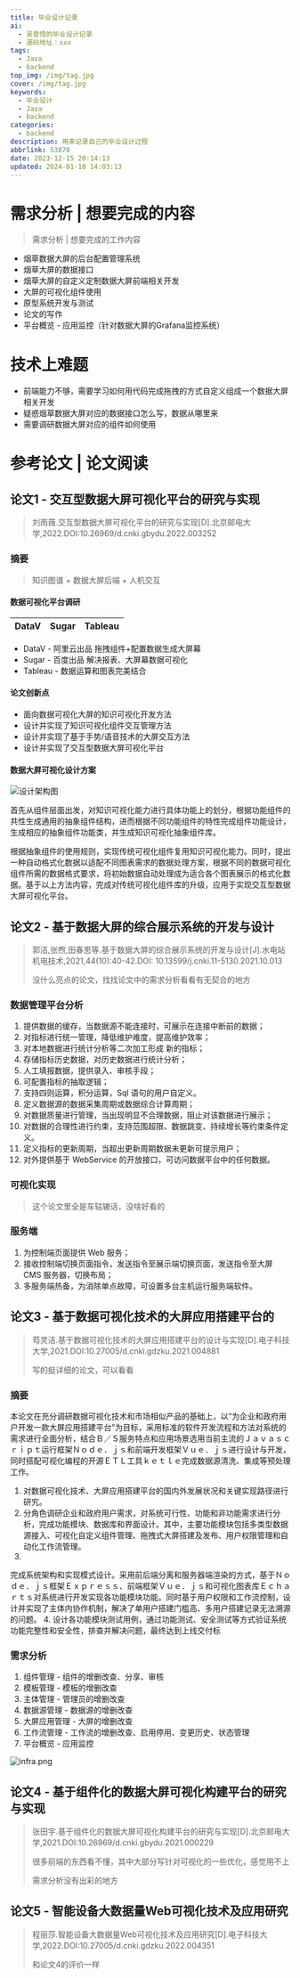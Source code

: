 ```yaml
---
title: 毕业设计记录
ai: 
  - 吴登悟的毕业设计记录
  - 源码地址：xxx
tags:
  - Java
  - backend
top_img: /img/tag.jpg
cover: /img/tag.jpg
keywords:
  - 毕业设计
  - Java
  - backend
categories:
  - backend
description: 用来记录自己的毕业设计过程
abbrlink: 53870
date: 2023-12-15 20:14:13
updated: 2024-01-18 14:03:13
---
```


# 需求分析 | 想要完成的内容

> 需求分析 | 想要完成的工作内容

- 烟草数据大屏的后台配置管理系统
- 烟草大屏的数据接口
- 烟草大屏的自定义定制数据大屏前端相关开发
- 大屏的可视化组件使用
- 原型系统开发与测试
- 论文的写作
- 平台概览 - 应用监控（针对数据大屏的Grafana监控系统）

# 技术上难题

- 前端能力不够，需要学习如何用代码完成拖拽的方式自定义组成一个数据大屏相关开发
- 疑惑烟草数据大屏对应的数据接口怎么写，数据从哪里来
- 需要调研数据大屏对应的组件如何使用

# 参考论文 | 论文阅读

## 论文1 - 交互型数据大屏可视化平台的研究与实现

> 刘雨薇.交互型数据大屏可视化平台的研究与实现[D].北京邮电大学,2022.DOI:10.26969/d.cnki.gbydu.2022.003252

### 摘要

> 知识图谱 + 数据大屏后端 + 人机交互

#### 数据可视化平台调研

| DataV | Sugar | Tableau |
|-------|-------|---------|

- DataV - 阿里云出品 拖拽组件+配置数据生成大屏幕
- Sugar - 百度出品 解决报表、大屏幕数据可视化
- Tableau - 数据运算和图表完美结合

#### 论文创新点

- 面向数据可视化大屏的知识可视化开发方法
- 设计并实现了知识可视化组件交互管理方法
- 设计并实现了基于手势/语音技术的大屏交互方法
- 设计并实现了交互型数据大屏可视化平台

#### 数据大屏可视化设计方案

![设计架构图](../img/毕业设计记录/design.png)

首先从组件层面出发，对知识可视化能力进行具体功能上的划分，根据功能组件的共性生成通用的抽象组件结构，进而根据不同功能组件的特性完成组件功能设计，生成相应的抽象组件功能类，并生成知识可视化抽象组件库。

根据抽象组件的使用规则，实现传统可视化组件复用知识可视化能力。同时，提出一种自动格式化数据以适配不同图表需求的数据处理方案，根据不同的数据可视化组件所需的数据格式要求，将初始数据自动处理成为适合各个图表展示的格式化数据。基于以上方法内容，完成对传统可视化组件库的升级，应用于实现交互型数据大屏可视化平台。

## 论文2 - 基于数据大屏的综合展示系统的开发与设计

> 郭洁,张煦,田春思等.基于数据大屏的综合展示系统的开发与设计[J].水电站机电技术,2021,44(10):40-42.DOI:
> 10.13599/j.cnki.11-5130.2021.10.013
>
> 没什么亮点的论文，找找论文中的需求分析看看有无契合的地方

### 数据管理平台分析

1. 提供数据的缓存，当数据源不能连接时，可展示在连接中断前的数据；
2. 对指标进行统一管理，降低维护难度，提高维护效率；
3. 对本地数据进行统计分析等二次加工形成 新的指标；
4. 存储指标历史数据，对历史数据进行统计分析；
5. 人工填报数据，提供录入、审核手段；
6. 可配置指标的抽取逻辑；
7. 支持四则运算，积分运算，Sql 语句的用户自定义。
8. 定义数据源的数据采集周期或数据综合计算周期；
9. 对数据质量进行管理，当出现明显不合理数据，阻止对该数据进行展示；
10. 对数据的合理性进行约束，支持范围超限、数据跳变、持续增长等约束条件定义。
11. 定义指标的更新周期，当超出更新周期数据未更新可提示用户；
12. 对外提供基于 WebService 的开放接口，可访问数据平台中的任何数据。

### 可视化实现

> 这个论文里全是车轱辘话，没啥好看的

### 服务端

1. 为控制端页面提供 Web 服务；
2. 接收控制端切换页面指令，发送指令至展示端切换页面，发送指令至大屏 CMS 服务器，切换布局；
3. 多服务端热备，为消除单点故障，可设置多台主机运行服务端软件。

## 论文3 - 基于数据可视化技术的大屏应用搭建平台的

> 芶灵洁.基于数据可视化技术的大屏应用搭建平台的设计与实现[D].电子科技大学,2021.DOI:10.27005/d.cnki.gdzku.2021.004881
>
> 写的挺详细的论文，可以看看

### 摘要

>
本论文在充分调研数据可视化技术和市场相似产品的基础上，以“为企业和政府用户开发一款大屏应用搭建平台”为目标，采用标准的软件开发流程和方法对系统的需求进行全面分析，结合Ｂ／Ｓ服务特点和应用场景选用当前主流的Ｊａｖａｓｃｒｉｐｔ运行框架Ｎｏｄｅ．ｊｓ和前端开发框架Ｖｕｅ．ｊｓ进行设计与开发，同时搭配可视化编程的开源ＥＴＬ工具ｋｅｔｌｅ完成数据源清洗、集成等预处理工作。

1. 对数据可视化技术、大屏应用搭建平台的国内外发展状况和关键实现路径进行研宄。
2. 分角色调研企业和政府用户需求，对系统可行性、功能和非功能需求进行分析，完成功能模块、数据库和界面设计。其中，主要功能模块包括多类型数据源接入、可视化自定义组件管理、拖拽式大屏搭建及发布、用户权限管理和自动化工作流管理。
3.
完成系统架构和实现模式设计。采用前后端分离和服务器端渲染的方式，基于Ｎｏｄｅ．ｊｓ框架Ｅｘｐｒｅｓｓ、前端框架Ｖｕｅ．ｊｓ和可视化图表库Ｅｃｈａｒｔｓ对系统进行开发实现各功能模块功能。同时基于用户权限和工作流控制，设计并实现了主体内协作机制，解决了单用户搭建门槛高、多用户搭建记录无法溯源的问题。
4. 设计各功能模块测试用例，通过功能测试、安全测试等方式验证系统功能完整性和安全性，排查并解决问题，最终达到上线交付标

### 需求分析

1. 组件管理 - 组件的增删改查、分享、审核
2. 模板管理 - 模板的增删改查
3. 主体管理 - 管理员的增删改查
4. 数据源管理 - 数据源的增删改查
5. 大屏应用管理 - 大屏的增删改查
6. 工作流管理 - 工作流的增删改查、启用停用、变更历史、状态管理
7. 平台概览 - 应用监控

![infra.png](../img/毕业设计记录/infra.png)

## 论文4 - 基于组件化的数据大屏可视化构建平台的研究与实现

> 张田宇.基于组件化的数据大屏可视化构建平台的研究与实现[D].北京邮电大学,2021.DOI:10.26969/d.cnki.gbydu.2021.000229
>
> 很多前端的东西看不懂，其中大部分写针对可视化的一些优化，感觉用不上
>
> 需求分析没有出彩的地方

## 论文5 - 智能设备大数据量Web可视化技术及应用研究

> 程丽莎.智能设备大数据量Web可视化技术及应用研究[D].电子科技大学,2022.DOI:10.27005/d.cnki.gdzku.2022.004351
>
> 和论文4的评价一样


